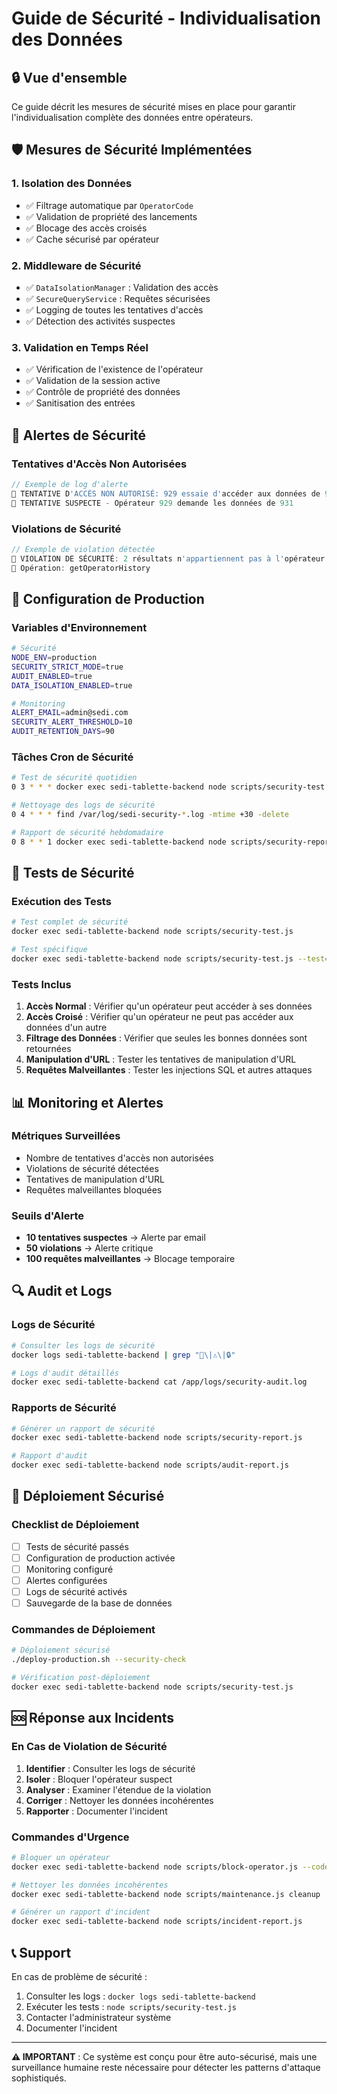 # Guide de Sécurité - Individualisation des Données

## 🔒 Vue d'ensemble

Ce guide décrit les mesures de sécurité mises en place pour garantir l'individualisation complète des données entre opérateurs.

## 🛡️ Mesures de Sécurité Implémentées

### 1. **Isolation des Données**
- ✅ Filtrage automatique par `OperatorCode`
- ✅ Validation de propriété des lancements
- ✅ Blocage des accès croisés
- ✅ Cache sécurisé par opérateur

### 2. **Middleware de Sécurité**
- ✅ `DataIsolationManager` : Validation des accès
- ✅ `SecureQueryService` : Requêtes sécurisées
- ✅ Logging de toutes les tentatives d'accès
- ✅ Détection des activités suspectes

### 3. **Validation en Temps Réel**
- ✅ Vérification de l'existence de l'opérateur
- ✅ Validation de la session active
- ✅ Contrôle de propriété des données
- ✅ Sanitisation des entrées

## 🚨 Alertes de Sécurité

### Tentatives d'Accès Non Autorisées
```javascript
// Exemple de log d'alerte
🚨 TENTATIVE D'ACCÈS NON AUTORISÉ: 929 essaie d'accéder aux données de 931
🚨 TENTATIVE SUSPECTE - Opérateur 929 demande les données de 931
```

### Violations de Sécurité
```javascript
// Exemple de violation détectée
🚨 VIOLATION DE SÉCURITÉ: 2 résultats n'appartiennent pas à l'opérateur 929
🚨 Opération: getOperatorHistory
```

## 🔧 Configuration de Production

### Variables d'Environnement
```bash
# Sécurité
NODE_ENV=production
SECURITY_STRICT_MODE=true
AUDIT_ENABLED=true
DATA_ISOLATION_ENABLED=true

# Monitoring
ALERT_EMAIL=admin@sedi.com
SECURITY_ALERT_THRESHOLD=10
AUDIT_RETENTION_DAYS=90
```

### Tâches Cron de Sécurité
```bash
# Test de sécurité quotidien
0 3 * * * docker exec sedi-tablette-backend node scripts/security-test.js

# Nettoyage des logs de sécurité
0 4 * * * find /var/log/sedi-security-*.log -mtime +30 -delete

# Rapport de sécurité hebdomadaire
0 8 * * 1 docker exec sedi-tablette-backend node scripts/security-report.js
```

## 🧪 Tests de Sécurité

### Exécution des Tests
```bash
# Test complet de sécurité
docker exec sedi-tablette-backend node scripts/security-test.js

# Test spécifique
docker exec sedi-tablette-backend node scripts/security-test.js --test=cross-access
```

### Tests Inclus
1. **Accès Normal** : Vérifier qu'un opérateur peut accéder à ses données
2. **Accès Croisé** : Vérifier qu'un opérateur ne peut pas accéder aux données d'un autre
3. **Filtrage des Données** : Vérifier que seules les bonnes données sont retournées
4. **Manipulation d'URL** : Tester les tentatives de manipulation d'URL
5. **Requêtes Malveillantes** : Tester les injections SQL et autres attaques

## 📊 Monitoring et Alertes

### Métriques Surveillées
- Nombre de tentatives d'accès non autorisées
- Violations de sécurité détectées
- Tentatives de manipulation d'URL
- Requêtes malveillantes bloquées

### Seuils d'Alerte
- **10 tentatives suspectes** → Alerte par email
- **50 violations** → Alerte critique
- **100 requêtes malveillantes** → Blocage temporaire

## 🔍 Audit et Logs

### Logs de Sécurité
```bash
# Consulter les logs de sécurité
docker logs sedi-tablette-backend | grep "🚨\|⚠️\|🔒"

# Logs d'audit détaillés
docker exec sedi-tablette-backend cat /app/logs/security-audit.log
```

### Rapports de Sécurité
```bash
# Générer un rapport de sécurité
docker exec sedi-tablette-backend node scripts/security-report.js

# Rapport d'audit
docker exec sedi-tablette-backend node scripts/audit-report.js
```

## 🚀 Déploiement Sécurisé

### Checklist de Déploiement
- [ ] Tests de sécurité passés
- [ ] Configuration de production activée
- [ ] Monitoring configuré
- [ ] Alertes configurées
- [ ] Logs de sécurité activés
- [ ] Sauvegarde de la base de données

### Commandes de Déploiement
```bash
# Déploiement sécurisé
./deploy-production.sh --security-check

# Vérification post-déploiement
docker exec sedi-tablette-backend node scripts/security-test.js
```

## 🆘 Réponse aux Incidents

### En Cas de Violation de Sécurité
1. **Identifier** : Consulter les logs de sécurité
2. **Isoler** : Bloquer l'opérateur suspect
3. **Analyser** : Examiner l'étendue de la violation
4. **Corriger** : Nettoyer les données incohérentes
5. **Rapporter** : Documenter l'incident

### Commandes d'Urgence
```bash
# Bloquer un opérateur
docker exec sedi-tablette-backend node scripts/block-operator.js --code=929

# Nettoyer les données incohérentes
docker exec sedi-tablette-backend node scripts/maintenance.js cleanup

# Générer un rapport d'incident
docker exec sedi-tablette-backend node scripts/incident-report.js
```

## 📞 Support

En cas de problème de sécurité :
1. Consulter les logs : `docker logs sedi-tablette-backend`
2. Exécuter les tests : `node scripts/security-test.js`
3. Contacter l'administrateur système
4. Documenter l'incident

---

**⚠️ IMPORTANT** : Ce système est conçu pour être auto-sécurisé, mais une surveillance humaine reste nécessaire pour détecter les patterns d'attaque sophistiqués.

